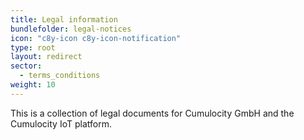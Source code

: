 ```yaml
---
title: Legal information
bundlefolder: legal-notices
icon: "c8y-icon c8y-icon-notification"
type: root
layout: redirect
sector:
  - terms_conditions
weight: 10
---
```


This is a collection of legal documents for Cumulocity GmbH and the Cumulocity IoT platform.
